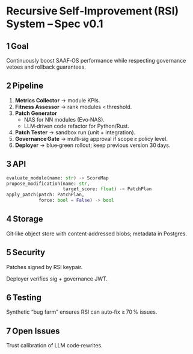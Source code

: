# Recursive Self‑Improvement (RSI) System – Spec v0.1

## 1 Goal
Continuously boost SAAF‑OS performance while respecting governance vetoes and rollback guarantees.

## 2 Pipeline
1. **Metrics Collector** → module KPIs.  
2. **Fitness Assessor** → rank modules < threshold.  
3. **Patch Generator**  
   * NAS for NN modules (Evo‑NAS).  
   * LLM‑driven code refactor for Python/Rust.  
4. **Patch Tester** → sandbox run (unit + integration).  
5. **Governance Gate** → multi‑sig approval if scope ≥ policy level.  
6. **Deployer** → blue‑green rollout; keep previous version 30 days.

## 3 API
```python
evaluate_module(name: str) -> ScoreMap
propose_modification(name: str,
                     target_score: float) -> PatchPlan
apply_patch(patch: PatchPlan,
            force: bool = False) -> bool
```
## 4 Storage
Git‑like object store with content‑addressed blobs; metadata in Postgres.

## 5 Security
Patches signed by RSI keypair.

Deployer verifies sig + governance JWT.

## 6 Testing
Synthetic “bug farm” ensures RSI can auto‑fix ≥ 70 % issues.

## 7 Open Issues
Trust calibration of LLM code‑rewrites.
